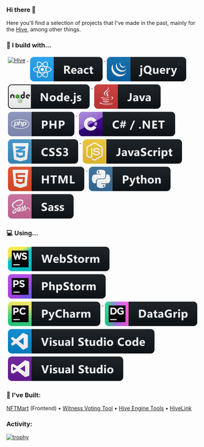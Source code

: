 ### Hi there 👋

Here you'll find a selection of projects that I've made in the past, mainly for the [Hive](https://hive.io), among other things.


### 🚧 I build with...

<p>
  <a href="http://hive.io/">
    <img src="https://raw.githubusercontent.com/Snaddyvitch-Dispenser/Snaddyvitch-Dispenser/5fcade7cf7f35824e624857d7f7c01b4f5d7f9a2/badges/hive.svg" alt="Hive" style="vertical-align:top; margin:4px">
  </a>

 <a href="https://reactjs.org/">
    <img src="https://raw.githubusercontent.com/MikeCodesDotNET/ColoredBadges/master/svg/dev/frameworks/react.svg" alt="React" style="vertical-align:top; margin:4px">
  </a>

  <a href="https://getbootstrap.com/">
    <img src="https://raw.githubusercontent.com/MikeCodesDotNET/ColoredBadges/master/svg/dev/frameworks/jquery.svg" alt="Bootstrap" style="vertical-align:top; margin:4px">
  </a>

  <a href="https://nodejs.org">
    <img src="https://raw.githubusercontent.com/MikeCodesDotNET/ColoredBadges/master/svg/dev/frameworks/nodejs.svg" alt="Node.js" style="vertical-align:top; margin:4px">
  </a>

  <a href="https://java.com/">
    <img src="https://raw.githubusercontent.com/MikeCodesDotNET/ColoredBadges/master/svg/dev/languages/java.svg" alt="JQuery" style="vertical-align:top; margin:4px">
  </a>

  <a href="https://php.net/">
    <img src="https://raw.githubusercontent.com/MikeCodesDotNET/ColoredBadges/master/svg/dev/languages/php.svg" alt="PHP" style="vertical-align:top; margin:4px">
  </a>

  <a href="https://docs.microsoft.com/en-us/dotnet/csharp/getting-started/introduction-to-the-csharp-language-and-the-net-framework">
    <img src="https://raw.githubusercontent.com/MikeCodesDotNET/ColoredBadges/master/svg/dev/languages/csharp_dotnet.svg" alt="C# / .NET" style="vertical-align:top; margin:4px">
  </a>

  <a href="#">
    <img src="https://raw.githubusercontent.com/MikeCodesDotNET/ColoredBadges/master/svg/dev/languages/css3.svg" alt="CSS" style="vertical-align:top; margin:4px">
  </a>
  
  <a href="#">
    <img src="https://raw.githubusercontent.com/MikeCodesDotNET/ColoredBadges/master/svg/dev/languages/js.svg" alt="JavaScript" style="vertical-align:top; margin:4px">
  </a>
  
  <a href="#">
    <img src="https://raw.githubusercontent.com/MikeCodesDotNET/ColoredBadges/master/svg/dev/languages/html.svg" alt="HTML" style="vertical-align:top; margin:4px">
  </a>

  <a href="https://python.org">
    <img src="https://raw.githubusercontent.com/MikeCodesDotNET/ColoredBadges/master/svg/dev/languages/python.svg" alt="Python" style="vertical-align:top; margin:4px">
  </a>
  
  <a href="https://sass-lang.com">
    <img src="https://raw.githubusercontent.com/MikeCodesDotNET/ColoredBadges/master/svg/dev/languages/sass.svg" alt="SASS" style="vertical-align:top; margin:4px">
  </a>
  
 </p>
 
 ### 💻 Using...
 
 <p>

  <a href="https://www.jetbrains.com/webstorm/">
    <img src="https://raw.githubusercontent.com/MikeCodesDotNET/ColoredBadges/master/svg/dev/tools/jetbrains_webstorm.svg" alt="WebStorm" style="vertical-align:top; margin:4px">
  </a>

  <a href="https://www.jetbrains.com/phpstorm/">
    <img src="https://raw.githubusercontent.com/MikeCodesDotNET/ColoredBadges/master/svg/dev/tools/jetbrains_phpstorm.svg" alt="PHPStorm" style="vertical-align:top; margin:4px">
  </a>

  <a href="https://www.jetbrains.com/pycharm/">
    <img src="https://raw.githubusercontent.com/MikeCodesDotNET/ColoredBadges/master/svg/dev/tools/jetbrains_pycharm.svg" alt="PyCharm" style="vertical-align:top; margin:4px">
  </a>

  <a href="https://www.jetbrains.com/datagrip/">
    <img src="https://raw.githubusercontent.com/MikeCodesDotNET/ColoredBadges/master/svg/dev/tools/jetbrains_datagrip.svg" alt="DataGrip" style="vertical-align:top; margin:4px">
  </a>

  <a href="https://code.visualstudio.com/">
    <img src="https://raw.githubusercontent.com/MikeCodesDotNET/ColoredBadges/master/svg/dev/tools/visualstudio_code.svg" alt="Visual Studio Code" style="vertical-align:top; margin:4px">
  </a>
  
  <a href="https://visualstudio.microsoft.com/">
    <img src="https://raw.githubusercontent.com/MikeCodesDotNET/ColoredBadges/master/svg/dev/tools/visualstudio.svg" alt="Visual Studio" style="vertical-align:top; margin:4px">
  </a>

  

</p>

### 🧱 I've Built:

[NFTMart](https://nftm.art) (Frontend) • [Witness Voting Tool](https://vote.hive.uno) • [Hive Engine Tools](https://engine.hive.uno) • [HiveLink](https://hivel.ink/)


### Activity:

[![trophy](https://github-profile-trophy.vercel.app/?username=snaddyvitch-dispenser&theme=onedark)](https://github.com/ryo-ma/github-profile-trophy)
